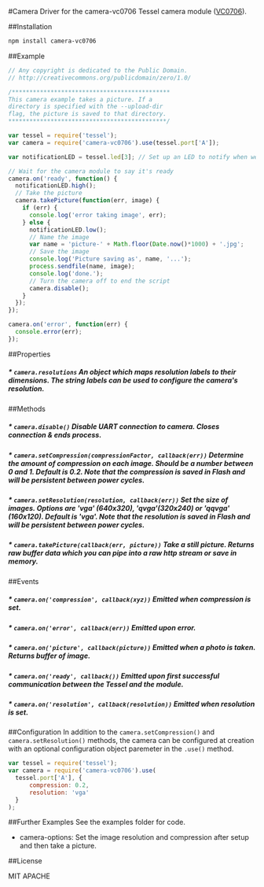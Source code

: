 #Camera
Driver for the camera-vc0706 Tessel camera module ([VC0706](http://www.southernstars.com/skycube/files/VC0706.pdf)).

##Installation
```sh
npm install camera-vc0706
```

##Example
```js
// Any copyright is dedicated to the Public Domain.
// http://creativecommons.org/publicdomain/zero/1.0/

/*********************************************
This camera example takes a picture. If a
directory is specified with the --upload-dir
flag, the picture is saved to that directory.
*********************************************/

var tessel = require('tessel');
var camera = require('camera-vc0706').use(tessel.port['A']);

var notificationLED = tessel.led[3]; // Set up an LED to notify when we're taking a picture

// Wait for the camera module to say it's ready
camera.on('ready', function() {
  notificationLED.high();
  // Take the picture
  camera.takePicture(function(err, image) {
    if (err) {
      console.log('error taking image', err);
    } else {
      notificationLED.low();
      // Name the image
      var name = 'picture-' + Math.floor(Date.now()*1000) + '.jpg';
      // Save the image
      console.log('Picture saving as', name, '...');
      process.sendfile(name, image);
      console.log('done.');
      // Turn the camera off to end the script
      camera.disable();
    }
  });
});

camera.on('error', function(err) {
  console.error(err);
});
```
##Properties

##### * `camera.resolutions` An object which maps resolution labels to their dimensions. The string labels can be used to configure the camera's resolution.


##Methods

##### * `camera.disable()` Disable UART connection to camera. Closes connection & ends process.

##### * `camera.setCompression(compressionFactor, callback(err))` Determine the amount of compression on each image. Should be a number between 0 and 1. Default is 0.2. Note that the compression is saved in Flash and will be persistent between power cycles.

##### * `camera.setResolution(resolution, callback(err))` Set the size of images. Options are 'vga' (640x320), 'qvga'(320x240) or 'qqvga' (160x120). Default is 'vga'. Note that the resolution is saved in Flash and will be persistent between power cycles.

##### * `camera.takePicture(callback(err, picture))` Take a still picture. Returns raw buffer data which you can pipe into a raw http stream or save in memory.


##Events

##### * `camera.on('compression', callback(xyz))` Emitted when compression is set.

##### * `camera.on('error', callback(err))` Emitted upon error.

##### * `camera.on('picture', callback(picture))` Emitted when a photo is taken. Returns buffer of image.

##### * `camera.on('ready', callback())` Emitted upon first successful communication between the Tessel and the module.

##### * `camera.on('resolution', callback(resolution))` Emitted when resolution is set.

##Configuration
In addition to the `camera.setCompression()` and `camera.setResolution()` methods, the camera can be configured at creation with an optional configuration object paremeter in the `.use()` method.
```js
var tessel = require('tessel');
var camera = require('camera-vc0706').use(
  tessel.port['A'], {
      compression: 0.2, 
      resolution: 'vga'
  }
);
```

##Further Examples
See the examples folder for code.

* camera-options: Set the image resolution and compression after setup and then take a picture.


##License

MIT
APACHE
